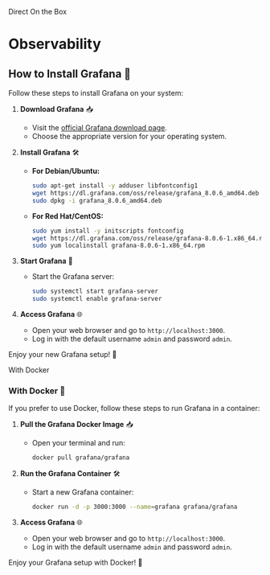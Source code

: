 Direct On the Box
# Observability
## How to Install Grafana 🚀

Follow these steps to install Grafana on your system:

1. **Download Grafana** 📥
    - Visit the [official Grafana download page](https://grafana.com/grafana/download).
    - Choose the appropriate version for your operating system.

2. **Install Grafana** 🛠️
    - **For Debian/Ubuntu:**
      ```sh
      sudo apt-get install -y adduser libfontconfig1
      wget https://dl.grafana.com/oss/release/grafana_8.0.6_amd64.deb
      sudo dpkg -i grafana_8.0.6_amd64.deb
      ```
    - **For Red Hat/CentOS:**
      ```sh
      sudo yum install -y initscripts fontconfig
      wget https://dl.grafana.com/oss/release/grafana-8.0.6-1.x86_64.rpm
      sudo yum localinstall grafana-8.0.6-1.x86_64.rpm
      ```

3. **Start Grafana** 🚀
    - Start the Grafana server:
      ```sh
      sudo systemctl start grafana-server
      sudo systemctl enable grafana-server
      ```

4. **Access Grafana** 🌐
    - Open your web browser and go to `http://localhost:3000`.
    - Log in with the default username `admin` and password `admin`.

Enjoy your new Grafana setup! 🎉


With Docker
### With Docker 🐳

If you prefer to use Docker, follow these steps to run Grafana in a container:

1. **Pull the Grafana Docker Image** 📥
    - Open your terminal and run:
      ```sh
      docker pull grafana/grafana
      ```

2. **Run the Grafana Container** 🛠️
    - Start a new Grafana container:
      ```sh
      docker run -d -p 3000:3000 --name=grafana grafana/grafana
      ```

3. **Access Grafana** 🌐
    - Open your web browser and go to `http://localhost:3000`.
    - Log in with the default username `admin` and password `admin`.

Enjoy your Grafana setup with Docker! 🎉
